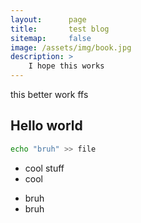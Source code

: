 ```yaml
---
layout:      page
title:       test blog
sitemap:     false
image: /assets/img/book.jpg
description: >
    I hope this works
---
```


this better work ffs

## Hello world

~~~bash
echo "bruh" >> file
~~~

- cool stuff
- cool

* bruh
* bruh
